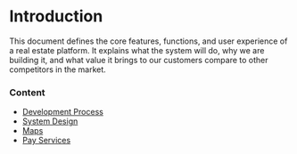 # Introduction

This document defines the core features, functions, and user experience of a
real estate platform. It explains what the system will do, why we are building
it, and what value it brings to our customers compare to other competitors in
the market.

### Content

- [Development Process](./development-process.md)
- [System Design](./system-design.md)
- [Maps](./maps-providers.md)
- [Pay Services](/payment-services.md)
